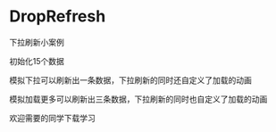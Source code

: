 # DropRefresh
下拉刷新小案例

初始化15个数据

模拟下拉可以刷新出一条数据，下拉刷新的同时还自定义了加载的动画

模拟加载更多可以刷新出三条数据，下拉刷新的同时也自定义了加载的动画

欢迎需要的同学下载学习

